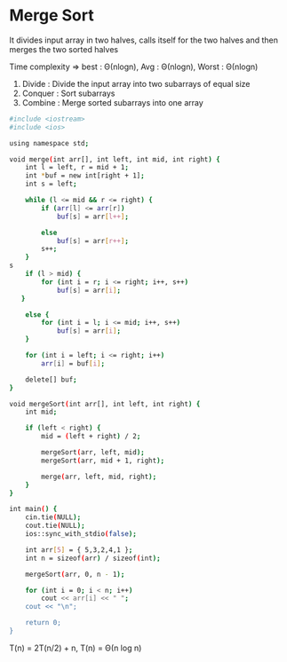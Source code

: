 # Merge Sort

It divides input array in two halves, calls itself for the two halves and then merges the two sorted halves

Time complexity => best : Θ(nlogn), Avg : Θ(nlogn), Worst : Θ(nlogn)

1) Divide : Divide the input array into two subarrays of equal size
2) Conquer : Sort subarrays
3) Combine : Merge sorted subarrays into one array

```bash
#include <iostream>
#include <ios>

using namespace std;

void merge(int arr[], int left, int mid, int right) {
    int l = left, r = mid + 1;
    int *buf = new int[right + 1];
    int s = left;

    while (l <= mid && r <= right) {
        if (arr[l] <= arr[r])
            buf[s] = arr[l++];

        else
            buf[s] = arr[r++];
        s++;
    }
s
    if (l > mid) {
        for (int i = r; i <= right; i++, s++)
            buf[s] = arr[i];
   }

    else {
        for (int i = l; i <= mid; i++, s++)
            buf[s] = arr[i];
    }

    for (int i = left; i <= right; i++)
        arr[i] = buf[i];

    delete[] buf;
}

void mergeSort(int arr[], int left, int right) {
    int mid;

    if (left < right) {
        mid = (left + right) / 2;

        mergeSort(arr, left, mid); 
        mergeSort(arr, mid + 1, right);

        merge(arr, left, mid, right);
    }
}

int main() {
    cin.tie(NULL);
    cout.tie(NULL);
    ios::sync_with_stdio(false);

    int arr[5] = { 5,3,2,4,1 };
    int n = sizeof(arr) / sizeof(int);

    mergeSort(arr, 0, n - 1);

    for (int i = 0; i < n; i++)
        cout << arr[i] << " ";
    cout << "\n";

    return 0;
}
```
T(n) = 2T(n/2) + n, T(n) = Θ(n log n)